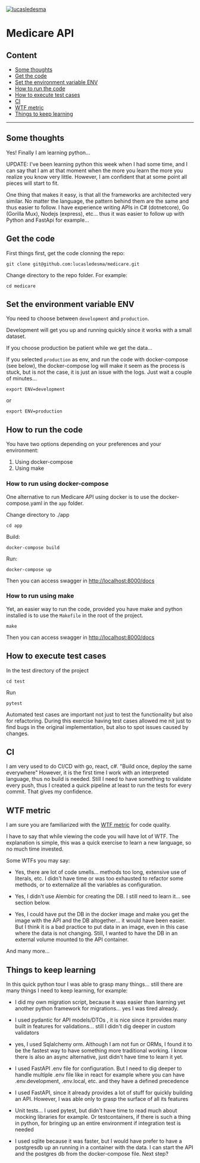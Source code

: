 [![lucasledesma](https://circleci.com/gh/lucasledesma/medicare.svg?style=svg&circle-token=7b83526a5c4cccab4003d4135fff4b9b97f77486)](https://app.circleci.com/pipelines/github/lucasledesma/medicare)

# Medicare API

## Content

* [Some thoughts](#some-thoughts)
* [Get the code](#Get-the-code)
* [Set the environment variable ENV](#set-the-environment-variable-env)
* [How to run the code](#how-to-run)
* [How to execute test cases](#how-to-execute-test-cases)
* [CI](#ci)
* [WTF metric](#wtf-metric)
* [Things to keep learning](#things-to-keep-learning)

***

## Some thoughts

Yes! Finally I am learning python... 

UPDATE: I've been learning python this week when I had some time, and I can say that I am at that moment when the more you learn the more you realize you know very little. However, I am confident that at some point all pieces will start to fit. 

One thing that makes it easy, is that all the frameworks are architected very similar. No matter the language, the pattern behind them are the same and thus easier to follow. I have experience writing APIs in C# (dotnetcore), Go (Gorilla Mux), Nodejs (express), etc... thus it was easier to follow up with Python and FastApi for example...

## Get the code

First things first, get the code clonning the repo:

```git clone git@github.com:lucasledesma/medicare.git```

Change directory to the repo folder. For example:

```cd medicare```

## Set the environment variable ENV

You need to choose between ```development``` and ```production```.

Development will get you up and running quickly since it works with a small dataset.

If you choose production be patient while we get the data... 

If you selected ```production``` as env, and run the code with docker-compose (see below), the docker-compose log will make it seem as the process is stuck, but is not the case, it is just an issue with the logs. Just wait a couple of minutes...

```export ENV=development```

or

```export ENV=production```

## How to run the code

You have two  options depending on your preferences and your environment:

1. Using docker-compose
2. Using make

### How to run using docker-compose

One alternative to run Medicare API using docker is to use the docker-compose.yaml in the ```app``` folder.

Change directory to ./app

```cd app```

Build:

```docker-compose build```

Run:

```docker-compose up```


Then you can access swagger in [http://localhost:8000/docs](http://localhost:8000/docs)

### How to run using make

Yet, an easier way to run the code, provided you have make and python installed is to use the ```Makefile``` in the root of the project.

```make```

Then you can access swagger in [http://localhost:8000/docs](http://localhost:8000/docs)

## How to execute test cases

In the test directory of the project

```cd test```

Run

```pytest```

Automated test cases are important not just to test the functionality but also for refactoring. During this exercise having test cases allowed me nit just to find bugs in the original implementation, but also to spot issues caused by changes.

## CI

I am very used to do CI/CD with go, react, c#. "Build once, deploy the same everywhere"
However, it is the first time I work with an interpreted language, thus no build is needed. Still I need to have something to validate every push, thus I created a quick pipeline at least to run the tests for every commit. That gives my confidence.

## WTF metric

I am sure you are familiarized with the [WTF metric](http://reviewthecode.blogspot.com/2016/01/wtf-per-minute-actual-measurement-for.html#:~:text=WTF%20Per%20Minute%20%2D%20An%20Actual%20Measurement%20for%20Code%20Quality,-Cars%20have%20MPH&text=The%20better%20the%20car%20the,per%20minute%2C%20aka%20code%20quality) for code quality.

I have to say that while viewing the code you will have lot of WTF. The explanation is simple, this was a quick exercise to learn a new language, so no much time invested.

Some WTFs you may say:

* Yes, there are lot of code smells... methods too long, extensive use of literals, etc. I didn't have time or was too exhausted to refactor some methods, or to externalize all the variables as configuration.

* Yes, I didn't use Alembic for creating the DB. I still need to learn it... see section below.

* Yes, I could have put the DB in the docker image and make you get the image with the API and the DB altogether... it would have been easier. But I think it is a bad practice to put data in an image, even in this case where the data is not changing. Still, I wanted to have the DB in an external volume mounted to the API container.

And many more...

## Things to keep learning

In this quick python tour I was able to grasp many things... still there are many things I need to keep learning, for example:

* I did my own migration script, because it was easier than learning yet another python framework for migrations... yes I was tired already. 

* I used pydantic for API models/DTOs , it is nice since it provides many built in features for validations... still I didn't dig deeper in custom validators

* yes, I used Sqlalchemy orm. Although I am not fun or ORMs, I found it to be the fastest way to have something more traditional working. I know there is also an async alternative, just didn't have time to learn it yet.

* I used FastAPI .env file for configuration. But I need to dig deeper to handle multiple .env file like in react for example where you can have .env.development, .env.local, etc. and they have a defined precedence

* I used FastAPI, since it already provides a lot of stuff for quickly building an API. However, I was able only to grasp the surface of all its features

* Unit tests... I used pytest, but didn't have time to read much about mocking libraries for example. Or testcontainers, if there is such a thing in python, for bringing up an entire environment if integration test is needed

* I used sqlite because it was faster, but I would have prefer to have a postgresdb up an running in a container with the data. I can start the API and the postgres db from the docker-compose file. Next step?

